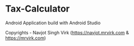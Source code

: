 # Tax-Calculator
Android Application build with Android Studio



Copyrights - Navjot Singh Virk (https://navjot.mrvirk.com & https://mrvirk.com)
